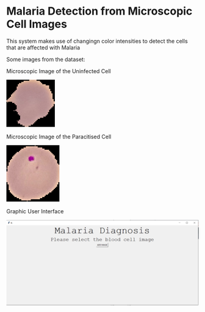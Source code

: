 # Malaria Detection from Microscopic Cell Images
This system makes use of changingn color intensities to detect the cells that are affected with Malaria

Some images from the dataset:

Microscopic Image of the Uninfected Cell

![uninfected Cell](https://github.com/sneha-almeida/Malaria-Detection/blob/main/C1_thinF_IMG_20150604_104919_cell_84.png)



Microscopic Image of the Paracitised Cell

![Paracitised Cell](https://github.com/sneha-almeida/Malaria-Detection/blob/main/C33P1thinF_IMG_20150619_115808a_cell_206.png)

Graphic User Interface

![GUI](https://github.com/sneha-almeida/Malaria-Detection/blob/main/ss-1.PNG)


